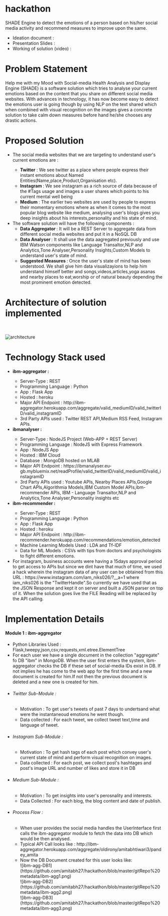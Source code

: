 # hackathon
SHADE Engine to detect the emotions of a person based on his/her social media activity and recommend measures to improve upon the same.
<ul>
  <li>Ideation document : </li>
  <li> Presentation Slides : </li>
  <li> Working of solution (video) : </li>
</ul>

# Problem Statement

Help me with my Mood with Social-media Health Analysis and Display Engine (SHADE) is a software solution which tries to analyse your current emotions based on the content that you share on different social media websites. With advances in technology, it has now become easy to detect the emotions user is going though by using NLP on the text shared which when combined with visual recognition on the images gives a concrete solution to take calm down measures before hand he/she chooses any drastic actions.

# Proposed Solution

<ul>
  <li>The social media websites that we are targeting to understand user's current emotions are :</li>
  <ul>
    <li><b>Twitter</b> : We see twitter as a place where people express their instant emotions about Named Entities(Name,place,Product,Organisation etc).</li>
    <li><b>Instagram </b>: We see instagram as a rich source of data because of the #Tags usage and images a user shares which points to his current mental well being</li>
    <li><b>Medium </b>: The earlier two websites are used by people to express their momentary emotions where as when it comes to the most popular blog website like medium, analysing user's blogs gives you deep insights about his interests,personality and his state of mind.</li>
  </ul>
  
<li>
  The software solution will have the following components :
  <ul>
    <li><b>Data Aggregator </b>: It will be a REST Server to aggregate data from different social media websites and put it in a NoSQL DB</li>
    <li><b>Data Analyser </b>: It shall use the data aagregated previously and use IBM Watson components like Language Transaltor,NLP and Analytics,Tone Analyser,Personality Insights,Custom Models to understand user's state of mind.</li>
    <li><b>Suggested Measures </b>: Once the user's state of mind has been understood. We shall give him data visualizayions to help him understand himself better and songs,videos,articles,yoga asanas and nearby places to eat,worship or of natural beauty depending the most prominent emotion detected.</li>
   </ul>
</li>  
  
</ul>

# Architecture of solution implemented
<br>

![architecture](https://github.com/amitabh27/hackathon/blob/master/gitRepo%20metadata/archi.png)

# Technology Stack used 

<ul>
  <li><b> ibm-aggregator : </b></li>
  <ul>
     <li>Server-Type : REST</li>
     <li>Programming Language : Python</li>
     <li>App : Flask App</li>
     <li>Hosted : heroku </li>
     <li>Major API Endpoint : http://ibm-aggregator.herokuapp.com/aggregate/valid_mediumID/valid_twitterID/valid_instagramID</li>
    <li> 3rd Party APIs used : Twitter REST API,Medium RSS Feed, Instagram APIs. </li>
  </ul>
  <li><b> ibmanalyser : </b></li>
  <ul>
     <li>Server-Type : NodeJS Project (Web-APP + REST Server)</li>
     <li>Programming Language : NodeJS with Express Framework</li>
     <li>App : NodeJS App</li>
     <li>Hosted : IBM Cloud </li>
     <li>Database : MongoDB hosted on MLAB </li>
     <li>Major API Endpoint : https://ibmanalyser.eu-gb.mybluemix.net/readProfile/valid_twitterID/valid_mediumID/valid_instagramID</li>
    <li> 3rd Party APIs used : Youtube APIs, Nearby Places APIs,Google Chart APIs,Algorithmia Models,IBM Custom Model APIs,ibm-recommender APIs, IBM - Language Transaltor,NLP and Analytics,Tone Analyser,Personality insights etc</li>
  </ul> 
  <li><b> ibm-recommender : </b></li>
  <ul>
     <li>Server-Type : REST</li>
     <li>Programming Language : Python</li>
     <li>App : Flask App</li>
     <li>Hosted : heroku </li>
     <li>Major API Endpoint : http://ibm-recommender.herokuapp.com/recommendations/emotion_detected</li>
    <li> Machine Learning Models Used : LDA and Tf-IDF</li>
    <li>Data for ML Models : CSVs with tips from doctors and psychologists to fight different emotions.</li>
  </ul>
  <li>For instagram, business accounts were having a 15days approval period to get access to APIs but since we dint have that much of time, we used a hack wherein the instagram data of any user can be obtained from this URL : https://www.instagram.com/iam_niks026/?__a=1
   where iam_niks026 is the "TwitterHandle".So currently we have used that as the JSON Response and kept it on server and built a JSON parser on top of it. When the solution goes live the FILE Reading will be replaced by the API calling.</li>
</ul>



# Implementation Details 

<h4> Module 1 : ibm-aggregator </h4>
<ul>
  <li> Python Libraries Used : Flask,tweepy,json,csv,requests,xml.etree.ElementTree</li>
  <li> For each user we have a single document in the collection "aggregate" fo DB "ibm" in MongoDB. When the user first enters the system, ibm-aggregator checks the DB if these set of social-media IDs exist in DB. If not implies he has come to the web app for the first time and a new document is created for him.If not then the previous document is deleted and a new one is created for him.</li>
  <li><h6> Twitter Sub-Module : </h6></li>
  <ul>
    <li> Motivation : To get user's tweets of past 7 days to undertsand what were the instantaneoud emotions he went though.</li>
    <li> Data collected : For each tweet, we collect tweet text,time and language of tweet.</li>
  </ul>
  <li><h6> Instagram Sub-Module : </h6></li>
  <ul>
    <li> Motivation : To get hash tags of each post which convey user's current state of mind and perform visual recognition on images.</li>
    <li> Data collected : For each post, we collect post's hashtages and post's image URL and number of likes and store it in DB</li>
  </ul>
  <li><h6> Medium Sub-Module : </h6></li>
  <ul>
    <li> Motivation : To get insights into user's perosnality and interests.</li>
    <li>Data Collected : For each blog, the blog content and date of publish.</li>
  </ul>
  
  <li><h6> Process Flow : </h6></li>
  <ul>
  <li>When user provides the social media handles the UserInterface first calls the ibm-aggregator module to fetch the data into DB which would be then analysed.</li>
  <li>Typical API Call looks like : http://ibm-aggregator.herokuapp.com/aggregate/oldirony/amitabhtiwari3/pandey_amita</li>
  <li>Now the DB Document created for this user looks like: <br>
    ![ibm-agg-DB1](https://github.com/amitabh27/hackathon/blob/master/gitRepo%20metadata/ibm-agg1.png)<br>
    ![ibm-agg-DB2](https://github.com/amitabh27/hackathon/blob/master/gitRepo%20metadata/ibm-agg2.png)<br>
    ![ibm-agg-DB3](https://github.com/amitabh27/hackathon/blob/master/gitRepo%20metadata/ibm-agg3.png)<br>
  </li>
  </ul>
</ul>


